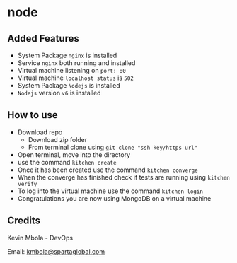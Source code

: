 # node

## Added Features 
- System Package ```nginx``` is installed
- Service ```nginx``` both running and installed
- Virtual machine listening on ```port: 80```
- Virtual machine ```localhost status```  is ```502```
- System Package ```Nodejs``` is installed	
- ```Nodejs``` version ```v6``` is installed

## How to use 
- Download repo 
	- Download zip folder
	- From terminal clone using ```git clone "ssh key/https url"```
- Open terminal, move into the directory 
- use the command ```kitchen create```
- Once it has been created use the command ```kitchen converge```
- When the converge has finished check if tests are running using ```kitchen verify``` 
- To log into the virtual machine use the command ```kitchen login``` 
- Congratulations you are now using MongoDB on a virtual machine

## Credits

Kevin Mbola - DevOps

Email: kmbola@spartaglobal.com


